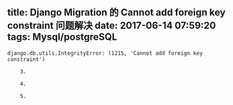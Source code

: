 title: Django Migration 的 Cannot add foreign key constraint 问题解决
date: 2017-06-14 07:59:20
tags: Mysql/postgreSQL
---


	django.db.utils.IntegrityError: (1215, 'Cannot add foreign key constraint')
	
		3.  
	
		4.  
	
		5.  
	